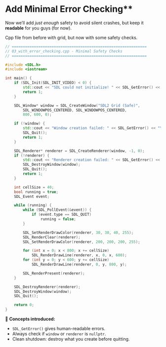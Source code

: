 # Add Minimal Error Checking\*\*

Now we’ll add _just enough_ safety to avoid silent crashes, but keep it **readable** for you guys (for now).


Cpp file from before with grid, but now with some safety checks.
```cpp
// =============================================================
// 03_with_error_checking.cpp - Minimal Safety Checks
// =============================================================

#include <SDL.h>
#include <iostream>

int main() {
    if (SDL_Init(SDL_INIT_VIDEO) < 0) {
        std::cout << "SDL could not initialize! " << SDL_GetError() << "\n";
        return 1;
    }

    SDL_Window* window = SDL_CreateWindow("SDL2 Grid (Safe)",
        SDL_WINDOWPOS_CENTERED, SDL_WINDOWPOS_CENTERED,
        800, 600, 0);

    if (!window) {
        std::cout << "Window creation failed: " << SDL_GetError() << "\n";
        SDL_Quit();
        return 1;
    }

    SDL_Renderer* renderer = SDL_CreateRenderer(window, -1, 0);
    if (!renderer) {
        std::cout << "Renderer creation failed: " << SDL_GetError() << "\n";
        SDL_DestroyWindow(window);
        SDL_Quit();
        return 1;
    }

    int cellSize = 40;
    bool running = true;
    SDL_Event event;

    while (running) {
        while (SDL_PollEvent(&event)) {
            if (event.type == SDL_QUIT)
                running = false;
        }

        SDL_SetRenderDrawColor(renderer, 30, 30, 40, 255);
        SDL_RenderClear(renderer);
        SDL_SetRenderDrawColor(renderer, 200, 200, 200, 255);

        for (int x = 0; x < 800; x += cellSize)
            SDL_RenderDrawLine(renderer, x, 0, x, 600);
        for (int y = 0; y < 600; y += cellSize)
            SDL_RenderDrawLine(renderer, 0, y, 800, y);

        SDL_RenderPresent(renderer);
    }

    SDL_DestroyRenderer(renderer);
    SDL_DestroyWindow(window);
    SDL_Quit();

    return 0;
}
```

🧠 **Concepts introduced:**

- `SDL_GetError()` gives human-readable errors.
- Always check if `window` or `renderer` is `nullptr`.
- Clean shutdown: destroy what you create before quitting.
